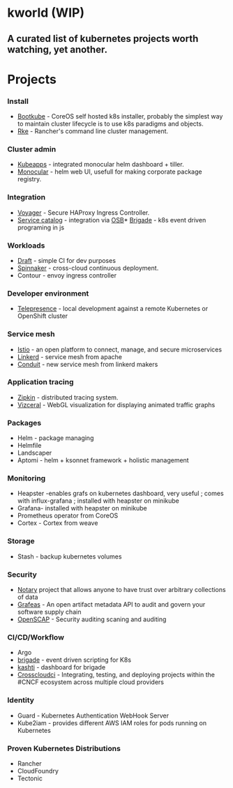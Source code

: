 # kworld (WIP)
A curated list of kubernetes projects worth watching, yet another.
-----------------------------------------------------------------------

Projects
=======================================================================

### Install

* [Bootkube](https://github.com/kubernetes-incubator/bootkube) - CoreOS self hosted k8s installer, probably the simplest way to maintain cluster lifecycle is to use k8s paradigms and objects.  
* [Rke](https://github.com/rancher/rke) - Rancher's command line cluster management.

### Cluster admin
* [Kubeapps](https://github.com/kubeapps/kubeapps) - integrated monocular helm dashboard + tiller.
* [Monocular](https://github.com/kubernetes-helm/monocular) - helm web UI, usefull for making corporate package registry.

### Integration
* [Voyager](https://github.com/appscode/voyager) - Secure HAProxy Ingress Controller.
* [Service catalog](https://github.com/kubernetes-incubator/service-catalog) - integration via [OSB](https://www.openservicebrokerapi.org)* [Brigade](https://github.com/Azure/brigade) - k8s event driven programing in js

### Workloads
* [Draft](https://github.com/Azure/draft) - simple CI for dev purposes
* [Spinnaker](https://github.com/spinnaker/spinnaker) - cross-cloud continuous deployment.
* Contour - envoy ingress controller

### Developer environment
* [Telepresence](https://github.com/datawire/telepresence) - local development against a remote Kubernetes or OpenShift cluster

### Service mesh
* [Istio](https://istio.io) - an open platform to connect, manage, and secure microservices
* [Linkerd](https://linkerd.io) - service mesh from apache
* [Conduit](https://conduit.io) - new service mesh from linkerd makers

### Application tracing
* [Zipkin](https://zipkin.io) - distributed tracing system. 
* [Vizceral](https://github.com/Netflix/vizceral) - WebGL visualization for displaying animated traffic graphs

### Packages
*  Helm - package managing
*  Helmfile
*  Landscaper
*  Aptomi - helm + ksonnet framework + holistic management

### Monitoring
*  Heapster -enables grafs on kubernetes dashboard, very useful ; comes with influx-grafana ;  installed with heapster on minikube
*  Grafana- installed with heapster on minikube
*  Prometheus operator  from CoreOS
*  Cortex - Cortex from weave 

### Storage

*  Stash - backup kubernetes volumes

### Security
*  [Notary](https://github.com/theupdateframework/notary) project that allows anyone to have trust over arbitrary collections of data
*  [Grafeas](https://grafeas.io) - An open artifact metadata API to audit and govern your software supply chain
*  [OpenSCAP](https://www.open-scap.org) - Security auditing scaning and auditing 

### CI/CD/Workflow
*  Argo
* [brigade](https://brigade.sh) - event driven scripting for K8s
* [kashti](https://brigade.sh/#kashti) - dashboard for brigade
* [Crosscloudci](https://github.com/crosscloudci) - Integrating, testing, and deploying projects within the #CNCF ecosystem across multiple cloud providers

### Identity

*  Guard - Kubernetes Authentication WebHook Server
*  Kube2iam - provides different AWS IAM roles for pods running on Kubernetes

### Proven Kubernetes Distributions
*  Rancher
*  CloudFoundry 
*  Tectonic 
